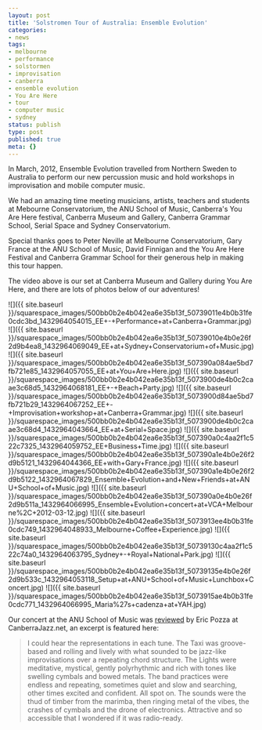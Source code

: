 ```yaml
---
layout: post
title: 'Solstromen Tour of Australia: Ensemble Evolution'
categories:
- news
tags:
- melbourne
- performance
- solstormen
- improvisation
- canberra
- ensemble evolution
- You Are Here
- tour
- computer music
- sydney
status: publish
type: post
published: true
meta: {}
---
```


In March, 2012, Ensemble Evolution travelled from Northern Sweden to Australia to perform our new percussion music and hold workshops in improvisation and mobile computer music.

We had an amazing time meeting musicians, artists, teachers and students at Mebourne Conservatorium, the ANU School of Music, Canberra's You Are Here festival, Canberra Museum and Gallery, Canberra Grammar School, Serial Space and Sydney Conservatorium.

Special thanks goes to Peter Neville at Melbourne Conservatorium, Gary France at the ANU School of Music, David Finnigan and the You Are Here Festival and Canberra Grammar School for their generous help in making this tour happen.

The video above is our set at Canberra Museum and Gallery during You Are Here, and there are lots of photos below of our adventures!

![]({{ site.baseurl }}/squarespace_images/500bb0b2e4b042ea6e35b13f_50739011e4b0b31fe0cdc3bd_1432964054015_EE+-+Performance+at+Canberra+Grammar.jpg)   
![]({{ site.baseurl }}/squarespace_images/500bb0b2e4b042ea6e35b13f_50739010e4b0e26f2d9b4ea8_1432964069049_EE+at+Sydney+Conservatorium+of+Music.jpg)   
![]({{ site.baseurl }}/squarespace_images/500bb0b2e4b042ea6e35b13f_507390a084ae5bd7fb721e85_1432964057055_EE+at+You+Are+Here.jpg) 
![]({{ site.baseurl }}/squarespace_images/500bb0b2e4b042ea6e35b13f_5073900de4b0c2caae3c68d5_1432964068181_EE+-+Beach+Party.jpg)
![]({{ site.baseurl }}/squarespace_images/500bb0b2e4b042ea6e35b13f_5073900d84ae5bd7fb721b29_1432964067252_EE+-+Improvisation+workshop+at+Canberra+Grammar.jpg)
![]({{ site.baseurl }}/squarespace_images/500bb0b2e4b042ea6e35b13f_5073900de4b0c2caae3c68d4_1432964043664_EE+at+Serial+Space.jpg)
![]({{ site.baseurl }}/squarespace_images/500bb0b2e4b042ea6e35b13f_507390a0c4aa2f1c522c7325_1432964059752_EE+Business+Time.jpg)
![]({{ site.baseurl }}/squarespace_images/500bb0b2e4b042ea6e35b13f_507390a1e4b0e26f2d9b5121_1432964044366_EE+with+Gary+France.jpg)
![]({{ site.baseurl }}/squarespace_images/500bb0b2e4b042ea6e35b13f_507390a1e4b0e26f2d9b5122_1432964067829_Ensemble+Evolution+and+New+Friends+at+ANU+School+of+Music.jpg)
![]({{ site.baseurl }}/squarespace_images/500bb0b2e4b042ea6e35b13f_507390a0e4b0e26f2d9b511a_1432964066995_Ensemble+Evolution+concert+at+VCA+Melbourne%2C+2012-03-12.jpg)
![]({{ site.baseurl }}/squarespace_images/500bb0b2e4b042ea6e35b13f_5073913ee4b0b31fe0cdc749_1432964048933_Melbourne+Coffee+Experience.jpg)
![]({{ site.baseurl }}/squarespace_images/500bb0b2e4b042ea6e35b13f_50739130c4aa2f1c522c74a0_1432964063795_Sydney+-+Royal+National+Park.jpg)
![]({{ site.baseurl }}/squarespace_images/500bb0b2e4b042ea6e35b13f_50739135e4b0e26f2d9b533c_1432964053118_Setup+at+ANU+School+of+Music+Lunchbox+Concert.jpg)
![]({{ site.baseurl }}/squarespace_images/500bb0b2e4b042ea6e35b13f_5073915ae4b0b31fe0cdc771_1432964066995_Maria%27s+cadenza+at+YAH.jpg)

Our concert at the ANU School of Music was [reviewed](http://canberrajazz.blogspot.com.au/2012/03/joy-of-buses.html) by Eric Pozza at CanberraJazz.net, an excerpt is featured here:

>I could hear the representations in each tune. The Taxi was groove-based and rolling and lively with what sounded to be jazz-like improvisations over a repeating chord structure. The Lights were meditative, mystical, gently polyrhythmic and rich with tones like swelling cymbals and bowed metals. The band practices were endless and repeating, sometimes quiet and slow and searching, other times excited and confident. All spot on. The sounds were the thud of timber from the marimba, then ringing metal of the vibes, the crashes of cymbals and the drone of electronics. Attractive and so accessible that I wondered if it was radio-ready.
